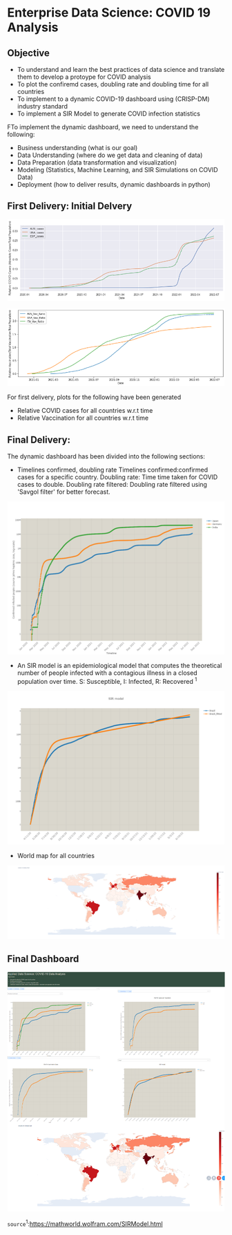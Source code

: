 # Enterprise Data Science: COVID 19 Analysis

## Objective 

* To understand and learn the best practices of data science and translate them to develop a protoype for COVID analysis 
* To plot the confiremd cases, doubling rate and doubling time for all countries 
* To implement to a dynamic COVID-19 dashboard using (CRISP-DM) industry standard 
* To implement a SIR Model to generate COVID infection statistics 

FTo implement the dynamic dashboard, we need to understand the following:

* Business understanding (what is our goal)
* Data Understanding (where do we get data and cleaning of data)
* Data Preparation (data transformation and visualization)
* Modeling (Statistics, Machine Learning, and SIR Simulations on COVID Data)
* Deployment (how to deliver results, dynamic dashboards in python)


## First Delivery: Initial Delvery 

![Relative COVID Cases](First_project_delivery/414583_Relative_Cases_COVID.png)


![Relative Vaccination](First_project_delivery/414583_Relative_Vaccination.png)

For first delivery, plots for the following have been generated 
* Relative COVID cases for all countries w.r.t time 
* Relative Vaccination for all countries w.r.t time 

## Final Delivery: 

The dynamic dashboard has been divided into the following sections:
* Timelines confirmed, doubling rate Timelines confirmed:confirmed cases for a specific country. Doubling rate: Time time taken for COVID cases to double. Doubling rate filtered: Doubling rate filtered using 'Savgol filter' for better forecast.

![Confirmed Cases](Final_project_delivery/figures/Confirmed_cases.png)


* An SIR model is an epidemiological model that computes the theoretical number of people infected with a contagious illness in a closed population over time. S: Susceptible, I: Infected, R: Recovered <sup>1</sup>

![SIR Model](Final_project_delivery/figures/SIR_model.png)


* World map for all countries

![World Map](Final_project_delivery/figures/World_Map.png)


## Final Dashboard

![Final Dashboard](Final_project_delivery/figures/Final_Dashboard.png)


`source`<sup>1</sup>:https://mathworld.wolfram.com/SIRModel.html